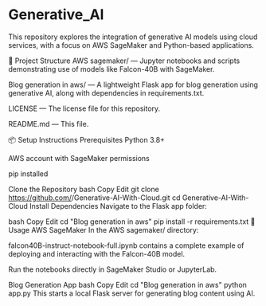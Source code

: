 # Generative_AI

This repository explores the integration of generative AI models using cloud services, with a focus on AWS SageMaker and Python-based applications.

📁 Project Structure
AWS sagemaker/ — Jupyter notebooks and scripts demonstrating use of models like Falcon-40B with SageMaker.

Blog generation in aws/ — A lightweight Flask app for blog generation using generative AI, along with dependencies in requirements.txt.

LICENSE — The license file for this repository.

README.md — This file.

📦 Setup Instructions
Prerequisites
Python 3.8+

AWS account with SageMaker permissions

pip installed

Clone the Repository
bash
Copy
Edit
git clone https://github.com/<your-username>/Generative-AI-With-Cloud.git
cd Generative-AI-With-Cloud
Install Dependencies
Navigate to the Flask app folder:

bash
Copy
Edit
cd "Blog generation in aws"
pip install -r requirements.txt
🚀 Usage
AWS SageMaker
In the AWS sagemaker/ directory:

falcon40B-instruct-notebook-full.ipynb contains a complete example of deploying and interacting with the Falcon-40B model.

Run the notebooks directly in SageMaker Studio or JupyterLab.

Blog Generation App
bash
Copy
Edit
cd "Blog generation in aws"
python app.py
This starts a local Flask server for generating blog content using AI.
